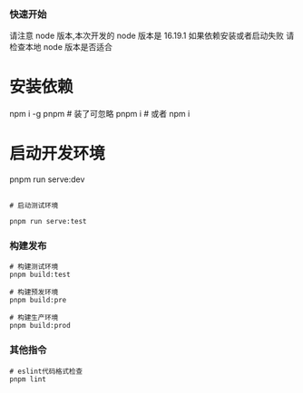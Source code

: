 <!--
 * @Author: zwc 6537397+uni-yunApp@user.noreply.gitee.com
 * @Date: 2023-10-27 17:52:27
 * @LastEditors: zwc 6537397+uni-yunApp@user.noreply.gitee.com
 * @LastEditTime: 2023-12-04 09:32:25
 * @FilePath: \dd-static\README.md
 * @Description: 这是默认设置,请设置`customMade`, 打开koroFileHeader查看配置 进行设置: https://github.com/OBKoro1/koro1FileHeader/wiki/%E9%85%8D%E7%BD%AE
-->

### 快速开始

请注意 node 版本,本次开发的 node 版本是 16.19.1 如果依赖安装或者启动失败 请检查本地 node 版本是否适合

# 安装依赖

npm i -g pnpm # 装了可忽略
pnpm i # 或者 npm i

# 启动开发环境

pnpm run serve:dev

```

# 启动测试环境

pnpm run serve:test

```

### 构建发布

```shell
# 构建测试环境
pnpm build:test

# 构建预发环境
pnpm build:pre

# 构建生产环境
pnpm build:prod
```

### 其他指令

```shell
# eslint代码格式检查
pnpm lint

```
